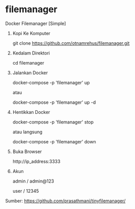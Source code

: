   
# filemanager
Docker Filemanager [Simple] 

1. Kopi Ke Komputer
   
   git clone https://github.com/otnamrehus/filemanager.git
   
2. Kedalam Direktori
   
   cd filemanager
   
3. Jalankan Docker
   
   docker-compose -p 'filemanager' up  
   
   atau
   
   docker-compose -p 'filemanager' up -d 
   
4. Hentikkan Docker
   
   docker-compose -p 'filemanager' stop 
   
   atau langsung
   
   docker-compose -p 'filemanager' down
   
5. Buka Browser
    
   http://ip_address:3333
   
6. Akun
   
   admin / admin@123
   
   user / 12345
   
   
Sumber: https://github.com/prasathmani/tinyfilemanager/

   

